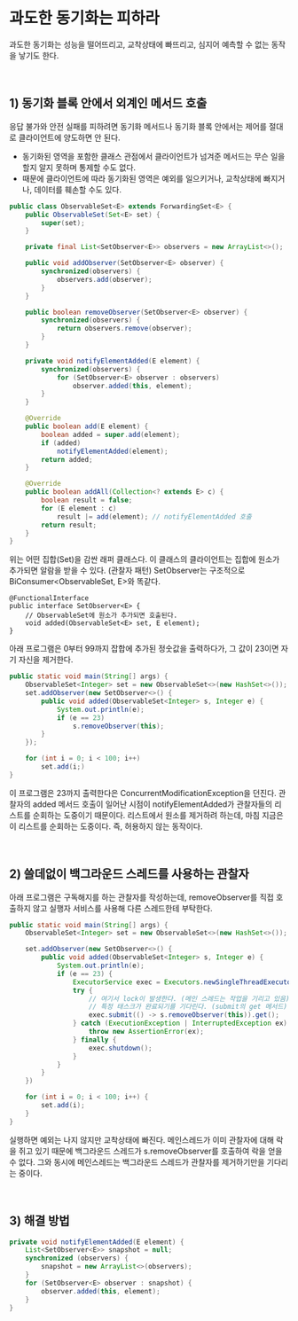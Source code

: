 # 과도한 동기화는 피하라

과도한 동기화는 성능을 떨어뜨리고, 교착상태에 빠뜨리고, 심지어 예측할 수 없는 동작을 낳기도 한다. 

<br>

## 1) 동기화 블록 안에서 외계인 메서드 호출
응답 불가와 안전 실패를 피하려면 동기화 메서드나 동기화 블록 안에서는 제어를 절대로 클라이언트에 양도하면 안 된다.
* 동기화된 영역을 포함한 클래스 관점에서 클라이언트가 넘겨준 메서드는 무슨 일을 할지 알지 못하며 통제할 수도 없다.
* 때문에 클라이언트에 따라 동기화된 영역은 예외를 일으키거나, 교착상태에 빠지거나, 데이터를 훼손할 수도 있다.
```java
public class ObservableSet<E> extends ForwardingSet<E> {
    public ObservableSet(Set<E> set) {
        super(set);
    }

    private final List<SetObserver<E>> observers = new ArrayList<>();

    public void addObserver(SetObserver<E> observer) {
        synchronized(observers) {
            observers.add(observer);
        }
    }

    public boolean removeObserver(SetObserver<E> observer) {
        synchronized(observers) {
            return observers.remove(observer);
        }
    }

    private void notifyElementAdded(E element) {
        synchronized(observers) {
            for (SetObserver<E> observer : observers)
                observer.added(this, element);
        }
    }

    @Override
    public boolean add(E element) {
        boolean added = super.add(element);
        if (added)
            notifyElementAdded(element);
        return added;
    }

    @Override
    public boolean addAll(Collection<? extends E> c) {
        boolean result = false;
        for (E element : c)
            result |= add(element); // notifyElementAdded 호출
        return result;
    }
}
```
위는 어떤 집합(Set)을 감싼 래퍼 클래스다. 이 클래스의 클라이언트는 집합에 원소가 추가되면 알람을 받을 수 있다. (관찰자 패턴)
SetObserver는 구조적으로 BiConsumer<ObservableSet<E>, E>와 똑같다.
```jav
@FunctionalInterface
public interface SetObserver<E> {
    // ObservableSet에 원소가 추가되면 호출된다.
    void added(ObservableSet<E> set, E element);
}

```
아래 프로그램은 0부터 99까지 잡합에 추가된 정숫값을 출력하다가, 그 값이 23이면 자기 자신을 제거한다.

```java
public static void main(String[] args) {
    ObservableSet<Integer> set = new ObservableSet<>(new HashSet<>());
    set.addObserver(new SetObserver<>() {
        public void added(ObservableSet<Integer> s, Integer e) {
            System.out.println(e);
            if (e == 23)
                s.removeObserver(this);
        }
    });

    for (int i = 0; i < 100; i++)
        set.add(i;)
}
```
이 프로그램은 23까지 출력한다은 ConcurrentModificationException을 던진다. 
관찰자의 added 메서드 호출이 일어난 시점이 notifyElementAdded가 관찰자들의 리스트를 순회하는 도중이기 때문이다. 
리스트에서 원소를 제거하려 하는데, 마침 지금은 이 리스트를 순회하는 도중이다. 즉, 허용하지 않는 동작이다.

<br>

## 2) 쓸데없이 백그라운드 스레드를 사용하는 관찰자

아래 프로그램은 구독해지를 하는 관찰자를 작성하는데, removeObserver를 직접 호출하지 않고 실행자 서비스를 사용해 다른 스레드한테 부탁한다.
```java
public static void main(String[] args) {
    ObservableSet<Integer> set = new ObservableSet<>(new HashSet<>());

    set.addObserver(new SetObserver<>() {
        public void added(ObservableSet<Integer> s, Integer e) {
            System.out.println(e);
            if (e == 23) {
                ExecutorService exec = Executors.newSingleThreadExecutor();
                try {
                    // 여기서 lock이 발생한다. (메인 스레드는 작업을 기리고 있음)
                    // 특정 태스크가 완료되기를 기다린다. (submit의 get 메서드)
                    exec.submit(() -> s.removeObserver(this)).get();
                } catch (ExecutionException | InterruptedException ex) {
                    throw new AssertionError(ex);
                } finally {
                    exec.shutdown();
                }
            }
        }
    })

    for (int i = 0; i < 100; i++) {
        set.add(i);
    }
}
```
실행하면 예외는 나지 않지만 교착상태에 빠진다. 
메인스레드가 이미 관찰자에 대해 락을 쥐고 있기 때문에 백그라운드 스레드가 s.removeObserver를 호출하여 락을 얻을 수 없다. 
그와 동시에 메인스레드는 백그라운드 스레드가 관찰자를 제거하기만을 기다리는 중이다.

<br>

## 3) 해결 방법
```java
private void notifyElementAdded(E element) {
    List<SetObserver<E>> snapshot = null;
    synchronized (observers) {
        snapshot = new ArrayList<>(observers);
    }
    for (SetObserver<E> observer : snapshot) {
        observer.added(this, element);
    }
}
```



